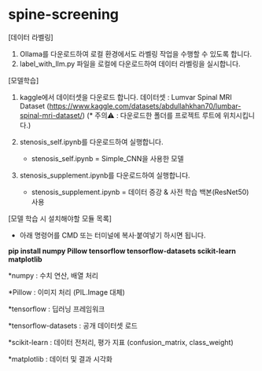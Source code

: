 # spine-screening

[데이터 라벨링]
1. Ollama를 다운로드하여 로컬 환경에서도 라벨링 작업을 수행할 수 있도록 합니다.
2. label_with_llm.py 파일을 로컬에 다운로드하여 데이터 라벨링을 실시합니다.

[모델학습]
1. kaggle에서 데이터셋을 다운로드 합니다. 
데이터셋 : Lumvar Spinal MRI Dataset (https://www.kaggle.com/datasets/abdullahkhan70/lumbar-spinal-mri-dataset/)
(* 주의⚠️ : 다운로드한 폴더를 프로젝트 루트에 위치시킵니다.)

2. stenosis_self.ipynb를 다운로드하여 실행합니다.
   * stenosis_self.ipynb = Simple_CNN을 사용한 모델
     
3. stenosis_supplement.ipynb를 다운로드하여 실행합니다.
   * stenosis_supplement.ipynb = 데이터 증강 & 사전 학습 백본(ResNet50) 사용  

[모델 학습 시 설치해야할 모듈 목록] 
- 아래 명령어를 CMD 또는 터미널에 복사·붙여넣기 하시면 됩니다.

**pip install numpy Pillow tensorflow tensorflow-datasets scikit-learn matplotlib**

*numpy : 수치 연산, 배열 처리

*Pillow : 이미지 처리 (PIL.Image 대체)

*tensorflow : 딥러닝 프레임워크

*tensorflow-datasets : 공개 데이터셋 로드

*scikit-learn : 데이터 전처리, 평가 지표 (confusion_matrix, class_weight)

*matplotlib : 데이터 및 결과 시각화
